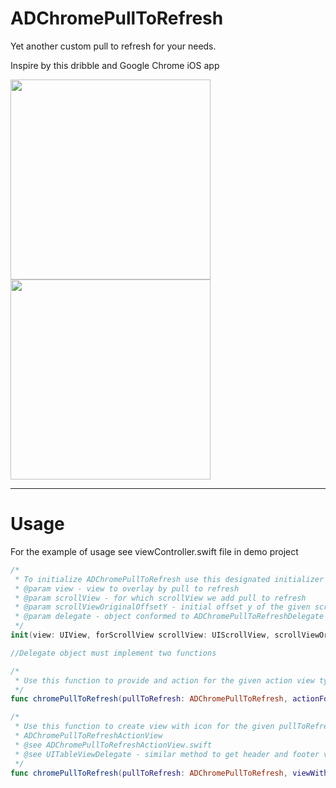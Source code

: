 # ADChromePullToRefresh
Yet another custom pull to refresh for your needs.

Inspire by this dribble and Google Chrome iOS app

<img src="https://d13yacurqjgara.cloudfront.net/users/21258/screenshots/2022862/attachments/357920/animation.gif" width="320" /> <img src="http://i.imgur.com/ofGGbQs.gif" width="320" />

-----
Usage
=====

For the example of usage see viewController.swift file in demo project

```swift
/*
 * To initialize ADChromePullToRefresh use this designated initializer
 * @param view - view to overlay by pull to refresh
 * @param scrollView - for which scrollView we add pull to refresh
 * @param scrollViewOriginalOffsetY - initial offset y of the given scrollView
 * @param delegate - object conformed to ADChromePullToRefreshDelegate protocol
 */
init(view: UIView, forScrollView scrollView: UIScrollView, scrollViewOriginalOffsetY: CGFloat, delegate: ADChromePullToRefreshDelegate) 

//Delegate object must implement two functions

/*
 * Use this function to provide and action for the given action view type
 */
func chromePullToRefresh(pullToRefresh: ADChromePullToRefresh, actionForViewWithType: ADChromePullToRefreshActionViewType) -> ADChromePullToRefreshAction?
```

```swift
/*
 * Use this function to create view with icon for the given pullToRefresh. To customize view use subclass of   
 * ADChromePullToRefreshActionView
 * @see ADChromePullToRefreshActionView.swift
 * @see UITableViewDelegate - similar method to get header and footer view
 */
func chromePullToRefresh(pullToRefresh: ADChromePullToRefresh, viewWithType: ADChromePullToRefreshActionViewType) -> ADChromePullToRefreshActionView
```
